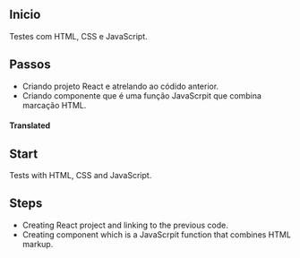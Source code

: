 ## Inicio

Testes com HTML, CSS e JavaScript.

## Passos

- Criando projeto React e atrelando ao códido anterior.
- Criando componente que é uma função JavaScrpit que combina marcação HTML.

#### Translated

## Start

Tests with HTML, CSS and JavaScript.

## Steps

- Creating React project and linking to the previous code.
- Creating component which is a JavaScrpit function that combines HTML markup.
